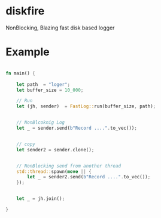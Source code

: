 # diskfire
NonBlocking,  Blazing fast disk based logger


# Example 

```rust

fn main() {
    
    let path  = "loger";
    let buffer_size = 10_000;

    // Run
    let (jh, sender)  = FastLog::run(buffer_size, path);


    // NonBlcoknig Log
    let _ = sender.send(b"Record ....".to_vec());


    // copy
    let sender2 = sender.clone();


    // NonBlocking send from another thread
    std::thread::spawn(move || {
        let _ = sender2.send(b"Record ....".to_vec());
    });


    let _ = jh.join();

}
```

